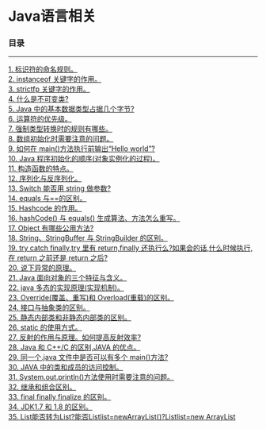 # Java语言相关

### 目录

---
<a href="#1">1. 标识符的命名规则。</a> <br>
<a href="#2">2. instanceof 关键字的作用。</a> <br>
<a href="#3">3. strictfp 关键字的作用。</a> <br>
<a href="#4">4. 什么是不可变类?</a> <br>
<a href="#5">5. Java 中的基本数据类型占据几个字节?</a> <br>
<a href="#6">6. 运算符的优先级。</a> <br>
<a href="#7">7. 强制类型转换时的规则有哪些。</a> <br>
<a href="#8">8. 数组初始化时需要注意的问题。</a> <br>
<a href="#9">9. 如何在 main()方法执行前输出“Hello world”?</a> <br>
<a href="#10">10. Java 程序初始化的顺序(对象实例化的过程)。</a> <br>
<a href="#11">11. 构造函数的特点。</a> <br>
<a href="#12">12. 序列化与反序列化。</a> <br>
<a href="#13">13. Switch 能否用 string 做参数?</a> <br>
<a href="#14">14. equals 与==的区别。</a> <br>
<a href="#15">15. Hashcode 的作用。</a> <br>
<a href="#16">16. hashCode() 与 equals() 生成算法、方法怎么重写。</a> <br>
<a href="#17">17. Object 有哪些公用方法?</a> <br>
<a href="#18">18. String、StringBuffer 与 StringBuilder 的区别。</a> <br>
<a href="#19">19. try catch finally,try 里有 return,finally 还执行么?如果会的话,什么时候执行,在 return 之前还是 return 之后?</a> <br>
<a href="#20">20. 说下异常的原理。</a> <br>
<a href="#21">21. Java 面向对象的三个特征与含义。</a> <br>
<a href="#22">22. java 多态的实现原理(实现机制)。</a> <br>
<a href="#23">23. Override(覆盖、重写)和 Overload(重载)的区别。</a> <br>
<a href="#24">24. 接口与抽象类的区别。</a> <br>
<a href="#25">25. 静态内部类和非静态内部类的区别。</a> <br>
<a href="#26">26. static 的使用方式。</a> <br>
<a href="#27">27. 反射的作用与原理。如何提高反射效率?</a> <br>
<a href="#28">28. Java 和 C++/C 的区别,JAVA 的优点。</a> <br>
<a href="#29">29. 同一个.java 文件中是否可以有多个 main()方法?</a> <br>
<a href="#30">30. JAVA 中的类和成员的访问控制。</a> <br>
<a href="#31">31. System.out.println()方法使用时需要注意的问题。</a> <br>
<a href="#32">32. 继承和组合区别。</a> <br>
<a href="#33">33. final finally finalize 的区别。</a> <br>
<a href="#34">34. JDK1.7 和 1.8 的区别。</a> <br>
<a href="#35">35. List<String>能否转为List<Object>?能否List<Object>list=newArrayList<String>()?List<String>list=new ArrayList<Object>()?原因?</a> <br>
<a href="#36">36. 泛型的好处?</a> <br>

### <a name="1">1. 标识符的命名规则。</a>
&ensp;&ensp;&ensp;&ensp;
    标识符只能由数字、字母(a-z、A-Z)、下划线(_)和$组成,并且第一个字符不能为数字。

### <a name="2">2. instanceof 关键字的作用。</a>
&ensp;&ensp;&ensp;&ensp;
    用法:对象 A instanceof 类 B。 <br>
&ensp;&ensp;&ensp;&ensp;
    instanceof 通过返回一个布尔值来指出,这个对象是否是这个特定类或者是它的子类的一个实例。
注意:如果对象 A 为 null,则返回 false。 <br>

### <a name="3">3. strictfp 关键字的作用。</a>
&ensp;&ensp;&ensp;&ensp;
    strictfp 可以用来修饰一个类、接口或者方法,在所声明的范围内,
所有浮点数的计算都是精确的。当一个类被 strictfp 修饰时, 所有方法默认也被 strictfp
修饰。 <br>

### <a name="4">4. 什么是不可变类?</a>
&ensp;&ensp;&ensp;&ensp;
    不可变类:当创建了一个类的实例后,就不允许修改它的值了。特别注意:
String 和包装类(Integer,Float......)都是不可变类。String 采用了享元设计模式(flyweight)。 <br>

**扩展问题 1**:new String("abc"); 创建了几个对象? <br>
&ensp;&ensp;&ensp;&ensp;
    1 个或者 2 个对象。如果常量池中原来有”abc”, 那么只创建一个对象;
如果常量池中原来没有字符串”abc”, 那么就会创建 2 个对象。 <br>

代码片段1： <br>
String str1 = "ab"; <br>
String str2 = "ab"; <br>
//str1==str2 为true <br>
String str1 = “ab”;在字符串常量池创建一个对象"ab"，后面str2时直接引用该对象，不用再创建，共创建一个对象。

代码片段2： <br>
String str3 = new String("ab"); <br>
String str4 = new String("ab"); <br>
//str3==str4  为false <br>
先在字符串常量池创建一个对象"ab",然后在堆空间创建两个对象，使str3和str4分别指向它们，共创建3个对象

代码片段3： <br>
String str5 = "ab"+"cd"; <br>
在字符串常量区创建3个对象，分别是"ab" ，“cd”，“abcd”，但是一般编译器会优化成String str5 = "abcd";

[创建字符串详细原理](https://blog.csdn.net/stanxl/article/details/42360689)

**扩展问题 2**: <br>


    String s = "abc";
    String ss = "ab" + "c";
    System.out.println(s == ss);
输出为:true <br>
解析: "ab" + "c"在编译时就被转换为”abc”。 <br>

**扩展问题 3**: <br>
    
    
    String s = "abc";
    char[] ch={'a','b','c'};
    System.out.println(s.equals(ch));
输出为:false <br>
解析:S 和 ch 分别为字符串类型和数组类型,所以输出为 false。 <br>

    public static void changeStringBuffer(StringBuffer ss1,
        StringBuffer ss2) {
            ss1.append(" world");
            ss2 = ss1;
        }
        ublic static void main(String[] args) {
        Integer a = 1;//包装类是不可变类
        Integer b = a;
        b++;
        System.out.println(a);
        System.out.println(b);
        StringBuffer s1 = new StringBuffer("Hello");
        StringBuffer s2 = new StringBuffer("Hello");
        changeStringBuffer(s1, s2);
        System.out.println(s1);
        System.out.println(s2);
    }
输出结果: <br>
1 <br>
2 <br>
Hello world <br>
Hello <br>

[引用传递与指传递](https://www.jianshu.com/p/36620c91b276)

### <a name="5">5. Java 中的基本数据类型占据几个字节?</a>
在 java 中, <br>
&ensp;&ensp;&ensp;&ensp;
    **占 1 个字节**:byte,boolean <br>
&ensp;&ensp;&ensp;&ensp;
    **占 2 个字节**:char,short <br>
&ensp;&ensp;&ensp;&ensp;
    **占 4 个字节**:int,float <br>
&ensp;&ensp;&ensp;&ensp;
    **占 8 个字节**:long,double <br>
&ensp;&ensp;&ensp;&ensp;
    他们对应的封装类型是:**Integer** ,Double ,Long ,Float,
Short,Byte,**Character**,Boolean。 <br>

基本数据类型和对应的包装类的区别: <br>
&ensp;&ensp;&ensp;&ensp;
    **初始值的不同**。当基本数据类型变量和包装类的对象作为**类的实例变量**时,
默认初始值是不同的。包装类的对象默认初始值是 null,基本数据类型变量
的默认初始值根据变量类型不同而不同,如 Int 的默认初始值是 0。如下。
另外,**包装类是不可变类**。 <br>

    public class Test {
        Integer i;
        int j;
        public static void main(String[] args) {
            System.out.println(new Test().i);
            System.out.println(new Test().j);
        }
    }
结果输出为: <br>
null <br>
0 <br>

其他需要注意的问题: <br>
1. 默认声明的小数是 double 类型的,比如 1.2 默认就是 double 类型的, 因此, 
在对 float 类型的变量进行赋值的时候需要进行类型转换。如 float i=1.2f; <br>
2. null **不是一个合法的 object 实例,所以并没有为其分配内存**。null 仅仅用于表明该引用目前没有指向任何对象。 <br>

3. Integer 的缓存策略。 <br>
&ensp;&ensp;&ensp;&ensp;
    在类加载时就将-128 到 127 的 Integer 对象创建了,并保存在 cache 数
组中(**Integer cache[]**), 一旦程序调用 **Integer.valueOf( i )** 方法,
如果 i 的值是在 **-128** 到 **127** 之间就直接在 cache 缓存数组中**去取 Integer 对象,
不在的话,就创建新的包装类对象**。 <br>
Short(-128 — 127 缓存) <br>
Long(-128 — 127 缓存) <br>
Float(没有缓存) <br>
Doulbe(没有缓存) <br>


    public static Integer valueOf(int i) {
        if(i >= -128 && i <= IntegerCache.high)
            return IntegerCache.cache[i + 128];
        else
            return new Integer(i);
    }
    
**例子:** <br>
&ensp;&ensp;&ensp;&ensp;
    装箱是将一个原始数据类型赋值给相应封装类的变量,
而拆箱则是将一个封装类的变量赋值给相应原始数据类型的变量。 <br>

    //装箱。装箱就是 jdk 自己帮你完成了调用 Integer.valueOf(100)。
    Integer integer1 = 3;
    Integer integer2 = 3;
    System.out.println(integer1 == integer2);
    Integer integer3 = 300;
    Integer integer4 = 300;
    System.out.println(integer3 == integer4);
    Integer a3 = new Integer(100);
    Integer a4 = new Integer(100);
    System.out.println(a3 == a4);
    int a = 1000, b = 1000;
    System.out.println(a == b);
    Integer c = 1000, d = 1000;
    System.out.println(c == d);
    Integer e = 100, f = 100;
    System.out.println(e == f);
输出: <br>
true <br>
false <br>
false <br>
true <br>
false <br>
true <br>

    int i = 128;
    Integer i2 = 128;
    Integer i3 = new Integer(128);
    // 当 Integer 和 int 类型数值进行比较的时候, Integer 会自动拆箱
    为 int 再比较,所以为 true
    System.out.println(i == i2);
    System.out.println(i == i3);
    System.out.println("**************");
    Integer i5 = 127;// java 在编译的时候,被翻译成-> Integer i5
    = Integer.valueOf(127);
    Integer i6 = 127;
    System.out.println(i5 == i6);// true
    Integer ii5 = new Integer(127);
    System.out.println(i5 == ii5); // false
    
4.包装类作为参数传递时,仍是按值传递。 <br>

    public static void fun(Integer i){
    i=i+2;
    }
    public static void main(String[] args) {
    Integer p=new Integer(5);
    fun(p);
    System.out.println(p);
    }
输出的结果仍然是 5。 <br>

### <a name="6">6. 运算符的优先级。</a>

**(++,--)> (\*,/,%) > (+,-) > (<<,>>) > (&) > ( | ) >&& > ||**

**例子:**

    public static void main(String[] args) {
        byte a = 5;
        int b = 5;
        int c = a >> 2 + b >> 2;
        System.out.println(c);
    }
输出是 0.

    public static void main(String[] args) {
        int a = 10, b = 4, c = 5, d = 9;
        System.out.println(++a * b + c * --d);
    }
输出是 84.

### <a name="7">7. 强制类型转换时的规则有哪些。</a>
&ensp;&ensp;&ensp;&ensp;
    1.当对小于 int 的数据类型(byte,char,short)进行运算时,首先会把这些类型的**变量值**强制转为 int 类型,
对 int 类型的值进行运算,最后得到的值也是 int 类型的。因此,如果把 2 个 short 类型的值相加,
最后得到的结果是 int 类型, 如果需要得到 short 类型的结果,就必须显示地运算结果转为 short 类型。 <br>
**例子:**  <br>
short s1=1; <br>
s1=s1+1; <br>
编译出错。正确的写法是 short s1 = 1; s1 = (short) (s1 + 1); <br>
**例子:**  <br>
short s1 = 1; <br>
s1 += 1; <br>
编译通过。 <br>
&ensp;&ensp;&ensp;&ensp;
    2.基本数据类型和 boolean 类型是不能相互转换的。 <br>
&ensp;&ensp;&ensp;&ensp;
    3.char 类型的数据转为高级类型时,会转换为对应的 ASCII 码。

**例题 1:**

    int i=1;
    if(i)System.out.println(i);
编译出错。基本数据类型和 boolean 类型是不能相互转换的。

**例题 2:**

    short i = 128;
    System.out.println((byte) i);
&ensp;&ensp;&ensp;&ensp;
    i 对应的二进制为 00000000 10000000,由于 byte 只占一个字节,在强制
转换的时候,从前面开始截掉,因此截掉后的值为二进制的 10000000,也就是
十进制的-128。 <br>

扩展: 数据类型自动转换 <br>
&ensp;&ensp;&ensp;&ensp;
    自动转换按从低到高的顺序转换。不同类型数据间的优先关系如下: <br>
&ensp;&ensp;&ensp;&ensp;
    低 ---------------------------------------------> 高 <br>
&ensp;&ensp;&ensp;&ensp;
    byte,short,char-> int -> long -> float -> double <br>
    
### <a name="8">8. 数组初始化时需要注意的问题。</a>
&ensp;&ensp;&ensp;&ensp;
    1. 数组被创建后会根据数组存放的数据类型默认初始化为对应的初始值, <br>
例如,int 类型会初始化为 0,对象类型会初始化为 null。 <br>
&ensp;&ensp;&ensp;&ensp;
    2. 2 维数组中, 每行元素个数可以不同。 <br>
    
### <a name="9">9. 如何在 main()方法执行前输出“Hello world”?</a>
&ensp;&ensp;&ensp;&ensp;
    用静态代码块。静态代码块在类加载的初始化阶段就会被调用。
    
### <a name="10">10. Java 程序初始化的顺序(对象实例化的过程)。</a>
&ensp;&ensp;&ensp;&ensp;
    1.父类的静态变量、父类的静态代码块 (谁在前,谁先初始化) <br>
&ensp;&ensp;&ensp;&ensp;
    2.子类的静态变量、子类的静态代码块(谁在前,谁先初始化) <br>
&ensp;&ensp;&ensp;&ensp;
    3.父类的非静态变量、父类的非静态代码块(谁在前,谁先初始化)、父类的构造函数 <br>
&ensp;&ensp;&ensp;&ensp;
    4.子类的非静态变量、子类的非静态代码块(谁在前,谁先初始化)、子类的构造函数 <br>
![04_10](/data/images/Java应届生面试突击/Java基础/04_10.png) <br>
    
### <a name="11">11. 构造函数的特点。</a>
&ensp;&ensp;&ensp;&ensp;
    1.构造函数必须和类名一样(**但和类名一样的不一定是构造方法,普通方
法也可以和类名同名**),并且不能有返回值,返回值也不能为 void。 <br>
&ensp;&ensp;&ensp;&ensp;
    2.构造函数总是伴随着 new 操作一起调用,并且不能由程序的编写者调用,
**只能由系统调用**。 <br>
&ensp;&ensp;&ensp;&ensp;
    3.**构造函数不能被继承**。 <br>
&ensp;&ensp;&ensp;&ensp;
    4.子类可以通过 super()来显示调用父类的构造函数。 <br>

    public class Test {
        public Test() {
            System.out.println("constructor...");
        }
        public void Test() {
            System.out.println("call test14....");
        }
        public static void main(String[] args) {
            new Test().Test();
        }
    }
输出结果为: <br>
constructor... <br>
call test14.... <br>
解析:**和类同名的方法,除了构造方法以外,也可以是普通方法。构造方法不
带返回值,而普通方法是必须有返回值的,这就是区别他们的方法。** <br>

### <a name="12">12. 序列化与反序列化。</a>
1. 定义 <br>
&ensp;&ensp;&ensp;&ensp;
    把 **Java 对象**转换为**字节序列**的过程称为对象的序列化。
把**字节序列**恢复为 **Java 对象**的过程称为对象的反序列化。 <br>
2. 实现方式 <br>
&ensp;&ensp;&ensp;&ensp;
    所有实现序列化的类都必须实现 Serializable 接口,它是一种标记接口, 里面没有任
何方法。当序列化的时候,需要用到 **ObjectOutputStream** 里面的 **writeObject()**; 
当反序列化的时候, 需要用到 **ObjectInputStream** 里面的 **readObject()**方法。 <br>
3. 特点 <br>
&ensp;&ensp;&ensp;&ensp;
    3.1 序列化时, **只对对象的状态进行保存**, 而不管对象的方法。 <br>
&ensp;&ensp;&ensp;&ensp;
    3.2 当一个**父类实现序列化**时, 子类自动实现序列化, 不需要显示实现 Serializable 接口。 <br>
&ensp;&ensp;&ensp;&ensp;
    3.3 当一个对象的实例变量引用了其他对象时, 序列化该对象时, 也把引用对象进行序列化。 <br>
&ensp;&ensp;&ensp;&ensp;
    3.4 对象中**被 static 或者 transient 修饰的变量**, 在序列化时其变量值是不被保存的。 <br>
4. 好处 <br>
&ensp;&ensp;&ensp;&ensp;
    一是, 实现了**数据的持久化**,通过序列化可以把数据永久地保存到硬盘上(通常存放在文件里); <br>
&ensp;&ensp;&ensp;&ensp;
    二是, 利用序列化实现**远程通信**,即在网络上传送对象的字节序列。 <br>
下面说下版本号。 <br>
&ensp;&ensp;&ensp;&ensp;
    我们在写程序的时候,最好在被序列化的类中显示声明 serialVersionUID. <br>
这么做的好处: <br>
&ensp;&ensp;&ensp;&ensp;
    1. 提高程序的运行效率。如果在类中没有显示声明 serialVersionUID,
那么在序列化的时候会通过计算得到该值。如果显示声明该值的话, 会省去计算的过程。 <br>
&ensp;&ensp;&ensp;&ensp;
    2. 如果你的类没有提供 serialVersionUID , 那么编译器会自动生成, 而这个
serialVersionUID 就是对象的 hashcode 值。那么如果加入新的成员变量, 重新生成的
serialVersionUID 将和之前的不同, 那么在进行反序列化的时候就会产生
java.io.InvalidClassException 的异常。 <br>

&ensp;&ensp;&ensp;&ensp;
    **扩展:ArrayList 和 LinkedList 能否序列化?** <br>
&ensp;&ensp;&ensp;&ensp;
    都可以序列化。 ArrayList 里面的数组 elementData 是声明为 transient 的,表示 ArrayList
在序列化的时候, 默认不会序列化这些数组元素。因为 ArrayList 实际上是动态数组,每次在放满以后会扩容,
如果数组扩容后, 实际上只放了一个元素,那就会序列化很多 null 元素, 浪费空间, 
所以 ArrayList **把元素数组设置为 transient, 仅仅序列化已经保存的数据**。 <br>
&ensp;&ensp;&ensp;&ensp;
    对象实现 java.io.Serializable 接口以后, 序列化的动作不仅取决于对象本身, 还取决
于执行序列化的对象。 <br>
&ensp;&ensp;&ensp;&ensp;
    以 ObjectOutputStream 为例, 如果 ArrayList 或自定义对象实现了 writeObject(),
readObject(), 那么在序列化和反序列化的时候, 就按照自己定义的方法来执行动作, 所以
**ArrayList 就自定义了 writeObject 和 readObject 方法**, 然后在 writeObject 方法内完成
数组元素的自定义序列化动作, 在 readObject 方法内完成数组元素的自定义反序列化动作。 <br>

### <a name="13">13. Switch 能否用 string 做参数?</a>
&ensp;&ensp;&ensp;&ensp;
    在 Java 7 之前,switch 只能支持 byte、short、char、int 或者其对应的包装类以及 Enum 类型。
在 Java 7 中, String 支持被加上了。 <br>
&ensp;&ensp;&ensp;&ensp;
    在使用 switch 时, 需要注意另外一个问题, 如果和匹配的 case 情况中省略了 break,
那么匹配的 case 值后的所有情况都会执行, 而不管 case 是否匹配, 一直遇到 break 结束。 <br>

    int x = 2;
    switch (x) {
        case 2:
            System.out.println(x);
        case 3:
            System.out.println(x);
        case 4:
            System.out.println(x);
            break;
        default:
            System.out.println("dddddd");
    }
输出结果为: <br>
2 <br>
2 <br>
2 <br>

### <a name="14">14. equals 与==的区别。</a>
&ensp;&ensp;&ensp;&ensp;
    “==”可用于比较基本数据类型(比较的是他们的值是否相等),
也可以用于比较对象在内存中的存放地址是否相等。 <br>
&ensp;&ensp;&ensp;&ensp;
    JAVA 当中所有的类都是继承于 Object 这个基类的, 在 Object 中的基类中定义了一个 equals 的方法,
**这个方法的初始行为是比较对象的内存地址, 但在一些类库当中这个方法被覆盖掉了, 如 String,包装类**在这些类
当中 equals 有其自身的实现, 而不再是比较类在堆内存中的存放地址了(**对于 String 的 equals()方法比较二个对象的内容是否相等**)。 <br>
&ensp;&ensp;&ensp;&ensp;
    因此, 对于复合数据类型之间进行 equals 比较, **在没有覆写 equals
方法的情况下, 他们之间的比较还是基于他们在内存中的存放位置的地址值的**,
因为 Object 的 equals 方法也是用双等号(==)进行比较的,
所以比较后的结果跟双等号(==)的结果相同。 <br>

    public class Example4
    {
        public static void main(String[] args)
        {
            Example4 e = new Example4();
            Example4 e4 = new Example4();
            System.out.println(“用 equals(Object) 比较结果”);
            System.out.println(e.equals(e4));
            //结果为 false
            System.out.println(“用 == 比较结果”);
            System.out.println(e == e4);
            //结果为 false
        }
    }
**扩展**: 当调用 **intern 方法**时, 如果池已经包含一个等于此 String 对象
的字符串(该对象由 equals(Object) 方法确定), 则返回池中的字符串。否则,
将此 String 对象添加到池中, 并且返回此 String 对象的引用。 <br>

### <a name="15">15. Hashcode 的作用。</a>
&ensp;&ensp;&ensp;&ensp;
    hashCode()方法是从 Object 类继承过来的, Object 类中的 hashCode()
方法返回的是对象在内存中的地址转换成的 int 值, 如果对象没有重写
hashCode()方法, 任何对象的 hashCode()方法的返回值都是不相等的。 <br>
&ensp;&ensp;&ensp;&ensp;
    重写方法: Java 中的 hashCode 方法就是根据一定的规则将与对象相
关的信息(比如对象的存储地址,对象的字段等)映射成一个数值, 这个数
值称作为散列值。 <br>
&ensp;&ensp;&ensp;&ensp;
    主要作用是用于查找的, 为了配合基于散列的集合一起正常运行, 这样
的散列集合包括 HashSet、 HashMap 以及 HashTable, hashCode 是用来
在散列存储结构中确定对象的存储地址的。 <br>
&ensp;&ensp;&ensp;&ensp;
    考虑一种情况, 当向集合中插入对象时, 如何判别在集合中是否已经存
在该对象了? (注意: 集合中不允许重复的元素存在)。 <br>
&ensp;&ensp;&ensp;&ensp;
    当集合要添加新的对象时, 先调用这个对象的 hashCode 方法, 得到对
应的 hashcode 值; 如果在该位置有值, 就调用它的 equals 方法与新元素
进行比较, 相同的话就不存了, 不相同就散列其它的地址。 <br>

&ensp;&ensp;&ensp;&ensp;
    扩展:为什么在重写 equals 方法的同时,必须重写 hashCode 方法? <br>
&ensp;&ensp;&ensp;&ensp;
    回答:比如在使用 set 集合时,往其中放入内容相同的对象,如果没有
重写 hashCode()方法,那么 set 中将会放入内容相同的对象(因为 2 个对
象的地址不同),这和 set 集合的性质不同。因此需要在重写 equals 方法
的同时,必须重写 hashCode 方法。 <br>

    public class HashTest {
        private int i;
        public int getI() {
            return i;
        }
        public void setI(int i) {
            this.i = i;
        }
        
        public boolean equals(Object object) {
            if (object == null) {
                return false;
            }
            if (object == this) {
                return true;
            }
            if (!(object instanceof HashTest)) {
                return false;
            } 
            HashTest other = (HashTest) object;
            if (other.getI() == this.getI()) {
                return true;
            }
            return false;
        }
        
        public int hashCode() {
            return i % 10;
        }
        
        public static void main(String[] args) {
            HashTest a = new HashTest();
            HashTest b = new HashTest();
            a.setI(1);
            b.setI(1);
            Set<HashTest> set = new HashSet<HashTest>();
            set.add(a);
            set.add(b);
            System.out.println(a.hashCode() == b.hashCode());
            System.out.println(a.equals(b));
            System.out.println(set);
        }
    }
此时得到的结果就会如下: <br>
true <br>
true <br>
[com.ubs.sae.test.HashTest@1] <br>

* Java 对于 equals()方法和 hashCode()方法是这样规定的:
    1. 如果 2 个对象的 equals()方法返回 true, 则 hashCode()返回的值也相同。 
    2. 如果 2 个对象的 equals()方法返回 false, 则 hashCode()返回的值可能相同, 也可能不相同。
    3. 如果 2 个对象的 hashCode()方法返回值相同, 则 equals()返回的值可能为 true,也可能为 false。
    4. 如果 2 个对象的 hashCode()方法返回值不同, 则 equals()返回的值为 false。

### <a name="16">16. hashCode() 与 equals() 生成算法、方法怎么重写。</a>
&ensp;&ensp;&ensp;&ensp;
    1. 尽量保证使用对象的同一个属性来生成 hashCode()和 equals()两个
方法。 <br>
&ensp;&ensp;&ensp;&ensp;
    2. 在重写 equals 方法的同时,必须重写 hashCode 方法(二者必须同时
重写)。 <br>

    //age 是 int 类型的,id 是 Integer 类型的
    public boolean equals(Object obj) {
        if (this == obj)
        return true;
        if (obj == null)
        return false;
        if (getClass() != obj.getClass())
        return false;
        Employee other = (Employee) obj;
        if (age != other.age)
        return false;
        if (id == null) {
            if (other.id != null)
            return false;
        } else if (!id.equals(other.id))
        return false;
        return true;
    }
    
    public int hashCode() {
        final int prime = 31;
        int result = 1;
        result = prime * result + age;
        result = prime * result + ((id == null) ? 0 : id.hashCode());
        return result;
    }
    
### <a name="17">17. Object 有哪些公用方法?</a>
1. clone() :创建并返回此对象的一个副本。 <br>
2. equals(Object obj):指示其他某个对象是否与此对象的地址“相等”。 <br>
&ensp;&ensp;
    hashCode():返回该对象的哈希码值。 <br>
3. wait() : <br>
&ensp;&ensp;
    notify() :唤醒在此对象监视器上等待的单个线程。 <br>
&ensp;&ensp;
    notifyAll():唤醒在此对象监视器上等待的所有线程。 <br>
4. toString():返回该对象的字符串表示。 <br>
5. finalize():当垃圾回收器确定不存在对该对象的更多引用时,由对象的垃圾回收器调用此方法。 <br>
6. getClass():返回此 Object 的运行时类。 <br>

### <a name="18">18. String、StringBuffer 与 StringBuilder 的区别。</a>
1. 可变与不可变 <br>
&ensp;&ensp;&ensp;&ensp;
    string 对象是不可变的;StringBuilder 与 StringBuffer 对象是可变的。
因此在每次对 String 类型进行改变的时候,都会生成一个新的 String 对象,然后
将指针指向新的 String 对象,所以经常改变内容的字符串最好不要用 String ,因为每次
生成对象都会对系统性能产生影响,特别当内存中无引用对象多了以后, JVM 的 GC 就
会开始工作,性能就会降低。 <br>
&ensp;&ensp;&ensp;&ensp;
    修改 String 对象的原理:首先创建一个 StringBuffer 对象, 然后调用 append()方
法,最后调用 toString()方法。 <br>


    String s=”Hello”;
    S+=”World”;
    等价于: 
    StringBuffer
    sb=new StringBuffer(s); 
    sb.append(“World”); 
    sb.toString(); 
&ensp;&ensp;&ensp;&ensp;
    使用 StringBuffer 类时,每次都会对 StringBuffer 对象本身进行操作, 而不是生
成新的对象并改变对象引用。所以多数情况下推荐使用 StringBuffer , 特别是字符串对
象经常改变的情况下。 <br>

2.是否多线程安全 <br>
&ensp;&ensp;&ensp;&ensp;
    String 和 StringBuffer 是线程安全的。 StringBuilder 并没有对方法进行加同步锁,
所以是非线程安全的。 <br>

3.初始化方式的不同 <br>
&ensp;&ensp;&ensp;&ensp;
    StringBuffer 和 StringBuilder 只能用构造函数的形式来初始化。String 除了用构
造函数进行初始化外,还可以直接赋值。 <br>

### <a name="19">19. try catch finally, try 里有 return,finally 还执行么?如果会的话, 什么时候执行, 在 return 之前还是 return 之后?</a>
1.finally 块里的代码在 return 之前执行。 <br>
2.如果 finally 块中有 return 语句的话, 它将覆盖掉函数中其他 return 语句。 <br>

1.如果 finally 块中,改变了 try 块中返回变量的值, 该变量为基本数据类
型的话,则 finally 块中改变变量值的语句将不起作用; 如果该变量为引用
变量的话, 则起作用。 <br>
2.Finally 块中的代码不一定执行。 <br>
比如,try 块执行之前,出现了异常,则程序终止。 <br>
比如,在 try 块中执行了 System.exit(0)。 <br>

### <a name="20">20. 说下异常的原理。</a>
异常是指程序运行时所发生的错误。 <br>
Throwable 是所有异常的父类, 它有 2 个子类: Error 和 Exception。 <br>

1. Error 表示程序在运行期间发生了非常严重的错误,并且该错误是不可恢
复的。Error 不需要捕捉。如 OutOfMemoryError。 <br>

2. Exception 是可恢复的异常。它包含 2 种类型:检查异常和运行时异常。 <br>
&ensp;&ensp;&ensp;&ensp;
    2.1 检查异常(Checked Exception) <br>
比如 IOException、SQLException 和 FileNotFoundException 都是检查
异常。它发生在编译阶段,编译器会强制程序去捕获此类异常,需要在编码时
用 try-catch 捕捉。 <br>
&ensp;&ensp;&ensp;&ensp;
    2.2 运行时异常(RuntimeException) <br>
它发生在运行阶段,编译器不会检查运行时异常。比如空指针异常,算
数运算异常,数组越界异常等。如果代码会产生 RuntimeException 异常,则需
要通过修改代码进行避免。例如,若会发生除数为零的情况,则需要通过代码
避免该情况的发生! <br>
&ensp;&ensp;&ensp;&ensp;
    在处理异常的时候,需要注意:捕获异常的时候,先捕获子类异常,再捕
获父类异常。 <br>

### <a name="21">21. Java 面向对象的三个特征与含义。</a>
&ensp;&ensp;&ensp;&ensp;
    封装: 属性的封装和方法的封装。把属性定义为私有的, get(), set()方法。
好处是信息隐藏和模块化,提高安全性。封装的主要作用在于对外隐藏内
部实现细节, 增强程序的安全性。 <br>

&ensp;&ensp;&ensp;&ensp;
    继承:子类可以继承父类的成员变量和成员方法。继承可以提高代码的复
用性。 <br>

继承的特性: <br>
1. 单一继承。
2. 子类只能继承父类的非私有成员变量和方法。
3. 成员变量的隐藏和方法的覆盖。

&ensp;&ensp;&ensp;&ensp;
    多态: 当同一个操作作用在不同对象时, 会产生不同的结果。实现原理见
下面。 <br>

### <a name="22">22. java 多态的实现原理(实现机制)。</a>
&ensp;&ensp;&ensp;&ensp;
    有 2 种方式来实现多态,一种是编译时多态,另外一种是运行时多态;
编译时多态是通过方法的重载来实现的, 运行时多态是通过方法的重写来实现的。 <br>
&ensp;&ensp;&ensp;&ensp;
    方法的重载, 指的是同一个类中有多个同名的方法, 但这些方法有着不同
的参数。在编译时就可以确定到底调用哪个方法。 <br>
&ensp;&ensp;&ensp;&ensp;
    方法的重写, 子类重写父类中的方法。父类的引用变量不仅可以指向父类
的实例对象, 还可以指向子类的实例对象。当父类的引用指向子类的对象时,
只有在运行时才能确定调用哪个方法。 <br>
&ensp;&ensp;&ensp;&ensp;
    特别注意: 只有类中的方法才有多态的概念, 类中成员变量没有多态的概念。 <br>
&ensp;&ensp;&ensp;&ensp;
    其余部分见“重载和覆盖的区别”。 <br>

### <a name="23">23. Override(覆盖、重写)和 Overload(重载)的区别。</a>
&ensp;&ensp;&ensp;&ensp;
    重载和覆盖是 java 多态性的不同表现方式。 <br>
&ensp;&ensp;&ensp;&ensp;
    重载是在一个类中多态性的一种表现, 是指在一个类中定义了多个同名的方法,
但是他们有不同的参数个数或有不同的参数类型。 <br>

在使用重载时要注意以下几点: <br>
&ensp;&ensp;&ensp;&ensp;
    1.重载只能通过不同的方法参数来区分。例如不同的参数类型, 不同的参数个数, 不同的参数顺序。 <br>
&ensp;&ensp;&ensp;&ensp;
    2.不能通过访问权限、返回类型、抛出的异常进行重载。覆盖是指子类函数覆盖父类中的函数。 <br>

在覆盖时要注意以下几点(重点!!): <br>
&ensp;&ensp;&ensp;&ensp;
    1.覆盖的方法的函数名和参数必须要和被覆盖的方法的函数名和参数完全匹配, 才能达到覆盖的效果; <br>
&ensp;&ensp;&ensp;&ensp;
    2.覆盖的方法的返回值必须和被覆盖的方法的返回值类型一致; <br>
&ensp;&ensp;&ensp;&ensp;
    3.覆盖的方法所抛出的异常必须和被覆盖方法的所抛出的异常一致, 或者是其子类; <br>
&ensp;&ensp;&ensp;&ensp;
    4.被覆盖的方法不能为 private, 否则在其子类中只是新定义了一个方法,
并没有对其进行覆盖。 <br>
&ensp;&ensp;&ensp;&ensp;
    5.子类函数的访问修饰权限要大于等于父类的 (public>protected>default>private) 。(重要!!!) <br>
特别注意: Java 中, 子类无法覆盖父类的 static 方法或 private 方法。 <br>

    class Parent {
        public static void p() {
            System.out.println("parent....");
        }
    }
    
    public class Test19 extends Parent {
        public static void p() {
            System.out.println("child...");
        }
        
        public static void main(String[] args) {
            Parent parent = new Test19();
            parent.p();
        }
    }
输出: <br>
parent.... <br>
原因:Java 中,子类无法覆盖父类的 static 方法。 <br>

### <a name="24">24. 接口与抽象类的区别。</a>
1. 语法层面上的区别 <br>
    1) 抽象类可以提供成员方法的实现细节(注:可以只包含非抽象方法),
而接口中只能存在 public abstract 方法, 方法默认是 public abstract 的,但是,java8 中接口可以有 default 方法; <br>
    2) 抽象类中的成员变量可以是各种类型的,而接口中的成员变量只能是public static final 类型的; <br>
    3) 抽象类可以有静态代码块和静态方法和构造方法;接口中不能含有静态代码块以及静态方法以及构造方法。但是,java8 中接口可以有静态方法; <br>
    4) 一个类只能继承一个抽象类,而一个类却可以实现多个接口。 <br>
    
2. 设计层面上的区别 <br>
    1) 抽象层次不同。抽象类是对类的整体抽象, 包括属性和行为的抽象。而接口只是对行为的抽象。 <br>
    2) 跨域不同。抽象类所体现的是一种继承关系, 父类和派生类之间必须存在"is-a" 关系,
即父类和派生类在概念本质上应该是相同的。对于接口则不然, 并不要求接口的实现者和接口定义在概念本质上是一致的, 
仅仅是实现了接口定义的契约而已, 其设计理念是“has-a”的关系(有没有、具备不具备的关系),
实现它的子类可以不存在任何关系, 共同之处。例如猫、狗可以抽象成一个动物类抽象类,具备叫的方法。
鸟、飞机可以实现飞Fly 接口, 具备飞的行为,这里我们总不能将鸟、飞机共用一个父类吧! <br>
    3) 设计层次不同。对于抽象类而言, 它是自下而上来设计的, 我们要先知道子类才能抽象出父类,
而接口则不同, 它根本就不需要知道子类的存在, 只需要定义一个规则即可, 至于什么子类、
什么时候怎么实现它一概不知。比如我们只有一个猫类在这里, 如果你这时就抽象成一个动物类,
是不是设计有点儿过度? 我们起码要有两个动物类, 猫、狗在这里, 我们再抽象他们的共同点形成动物抽象类吧!
所以说抽象类往往都是通过重构而来的! 但是接口就不同, 比如说飞, 我们根本就不知道会有什么东西来实现这个飞接口,
怎么实现也不得而知, 我们要做的就是事前定义好飞的行为接口。所以说抽象类是自底向上抽象而来的, 接口是自顶向下设计出来的。 <br>

### <a name="25">25. 静态内部类和非静态内部类的区别。</a>
    /* 下面程序演示如何在 java 中创建静态内部类和非静态内部类 */
    class OuterClass {
        private static String msg = "GeeksForGeeks";
        // 静态内部类
        public static class NestedStaticClass {
        // 静态内部类只能访问外部类的静态成员和静态方法
            public void printMessage() {
                // 试着将 msg 改成非静态的,这将导致编译错误
                System.out.println("Message from nested static class:
                " + msg);
            }
        }
        // 非静态内部类
        public class InnerClass {
            // 不管是静态方法还是非静态方法都可以在非静态内部类中访问
            public void display() {
                System.out.println("Message from non-static nested
                class: " + msg);
            }
        }
    }
    
    public class Main {
        // 怎么创建静态内部类和非静态内部类的实例
        public static void main(String args[]) {
            
            // 创建静态内部类的实例(注意前面还是要加外部类的名字的!!!)
            OuterClass.NestedStaticClass printer = new
            OuterClass.NestedStaticClass();
            
            // 调用静态内部类的非静态方法
            printer.printMessage();
            
            // 为了创建非静态内部类,我们需要外部类的实例
            OuterClass outer = new OuterClass();
            OuterClass.InnerClass inner = outer.new InnerClass();
            
            // 调用非静态内部类的非静态方法
            inner.display();
            
            // 我们也可以结合以上步骤,一步创建的内部类实例
            OuterClass.InnerClass innerObject = new OuterClass().new InnerClass();         
            
            // 同样我们现在可以调用内部类方法
            innerObject.display();
        }
    }

静态内部类和非静态内部类主要的不同: <br>
&ensp;&ensp;&ensp;&ensp;
    (1) 静态内部类不依赖于外部类实例而被实例化,而非静态内部类需要在外部类实例化后才可以被实例化。 <br>
&ensp;&ensp;&ensp;&ensp;
    (2) 静态内部类不需要持有外部类的引用。但非静态内部类需要持有对外部类的引用。 <br>
&ensp;&ensp;&ensp;&ensp;
    (3) 静态内部类不能访问外部类的非静态成员和非静态方法。它只能访问外部类的静态成员和静态方法。
非静态内部类能够访问外部类的静态和非静态成员和方法。 <br>

扩展:内部类都有哪些? <br>
    有四种:静态内部类,非静态内部类,局部内部类,匿名内部类。 <br>
1.静态内部类和 2.非静态内部类的讲解见上面的部分。 <br>
3.局部内部类:在外部类的方法中定义的类。其作用的范围是所在的方法内。
它不能被 public,private,protected 来修饰。它只能访问方法中定义为 final 类型的局部变量。 <br>

    class outerClass{
        public void f(){
            class innerClass{//局部内部类
            }
        }
    }
4.匿名内部类 <br>

    interface Person {
        public abstract void eat();
    }
    public class Test4 {
        public static void main(String[] args) {
            Person p = new Person() {
                public void eat() {
                    System.out.println("eat something");
                }
            };
            p.eat();
        }
    }
是一种没有类名的内部类。 <br>

需要注意的是: <br>
&ensp;&ensp;&ensp;&ensp;
    4.1 匿名内部类一定是在 new 的后面,这个匿名内部类必须继承一个父类或者实现一个接口。 <br>
&ensp;&ensp;&ensp;&ensp;
    4.2 匿名内部类不能有构造函数。 <br>
&ensp;&ensp;&ensp;&ensp;
    4.3 只能创建匿名内部类的一个实例。 <br>
&ensp;&ensp;&ensp;&ensp;
    4.4 在 Java 8 之前,如果匿名内部类需要访问外部类的局部变量,则必须
使用 final 来修饰外部类的局部变量。在现在的 Java 8 已经去取消了这个限制。 <br>

### <a name="26">26. static 的使用方式。</a>
&ensp;&ensp;&ensp;&ensp;
    static 有 4 种使用方式:修饰类(静态内部类), 修饰成员变量(静态变量),
修饰成员方法(静态成员方法),静态代码块。 <br>
&ensp;&ensp;&ensp;&ensp;
    1.修饰类(静态内部类)。 <br>
参考上面的介绍。
&ensp;&ensp;&ensp;&ensp;
    2.修饰成员变量(静态变量)。 <br>
    静态变量属于类,只要静态变量所在的类被加载,这个静态变量就会被分配空间,
在内存中只有一份,所有对象共享这个静态变量。使用有二种方式,一个是类名.静态变量, 
还有一种是对象.静态变量。**特别注意: 不能在方法体中定义静态变量(无论该方法是静态的或是非静态的)。
VS **实例变量属于类,只有对象创建后, 实例变量才会分配空间。。 <br>
&ensp;&ensp;&ensp;&ensp;
    3.修饰成员方法(静态成员方法)
    静态成员方法属于类, 不需要创建对象就可以使用。而非静态方法属于对象,
只有在对象创建出来以后才可以被使用。静态方法里面只能访问所属类的静态成员变量和静态成员方法。 <br>
&ensp;&ensp;&ensp;&ensp;
    4.静态代码块。 <br>
    静态代码块经常被用来初始化静态变量, 在类加载的初始化阶段会执行为静态变量赋值的语句和静态代码块的内容, 静态代码块只会被执行一次。

### <a name="27">27. 反射的作用与原理。如何提高反射效率?</a>
&ensp;&ensp;&ensp;&ensp;
    1.定义: 反射机制是在运行时,对于任意一个类, 都能够知道这个类的所有属性和方法;
对于任意一个对象, 都能够调用它的任意一个方法。在 java 中,只要给定类的名字, 那么就可以通过反射机制来获得类的所有信息。 <br>
&ensp;&ensp;&ensp;&ensp;
    2.反射机制主要提供了以下功能:在运行时判定任意一个对象所属的类;
在运行时创建对象; 在运行时判定任意一个类所具有的成员变量和方法; 
在运行时调用任意一个对象的方法;生 成动态代理。 <br>
&ensp;&ensp;&ensp;&ensp;
    3.哪里用到反射机制? <br>
jdbc 中有一行代码: <br>
Class.forName('com.mysql.jdbc.Driver.class'); //加载 MySql 的驱动类。 这就
是反射, 现在很多框架都用到反射机制, hibernate, struts 都是用反射机制实现的。 <br>
&ensp;&ensp;&ensp;&ensp;
    4.反射的实现方式 <br>
在 Java 中实现反射最重要的一步, 也是第一步就是获取 Class 对象, 
得到Class 对象后可以通过该对象调用相应的方法来获取该类中的属性、方法以及调用该类中的方法。 <br>
&ensp;&ensp;&ensp;&ensp;
    有 4 种方法可以得到 Class 对象: <br>
&ensp;&ensp;&ensp;&ensp;
    1.Class.forName(“类的路径”); <br>
&ensp;&ensp;&ensp;&ensp;
    2.类名.class。 <br>
&ensp;&ensp;&ensp;&ensp;
    3.对象名.getClass()。 <br>
&ensp;&ensp;&ensp;&ensp;
    4.如果是基本类型的包装类,则可以通过调用包装类的 Type 属性来获得该包装类的 Class 对象。 <br>
&ensp;&ensp;&ensp;&ensp;
    例如: Class<?> clazz = Integer.TYPE; <br>

5.实现 Java 反射的类 <br>
1)Class: 它表示正在运行的 Java 应用程序中的类和接口。 <br>
2)Field: 提供有关类或接口的属性信息, 以及对它的动态访问权限。 <br>
3)Constructor: 提供关于类的单个构造方法的信息以及对它的访问权限 <br>
4)Method: 提供关于类或接口中某个方法信息。 <br>
注意: Class 类是 Java 反射中最重要的一个功能类, 所有获取对象的信息(包括:
方法/属性/构造方法/访问权限)都需要它来实现。 <br>

6.反射机制的优缺点? <br>

优点: <br>
(1)能够运行时动态获取类的实例,大大提高程序的灵活性。 <br>
(2)与 Java 动态编译相结合,可以实现无比强大的功能。 <br>

缺点: <br>
(1)使用反射的性能较低。 java 反射是要解析字节码,将内存中的对象进行解析。 <br>
&ensp;&ensp;&ensp;&ensp;
    解决方案: <br>
&ensp;&ensp;&ensp;&ensp;
    1.由于 JDK 的安全检查耗时较多,所以通过 setAccessible(true)的方式关闭安全检查
来(取消对访问控制修饰符的检查)提升反射速度。 <br>
&ensp;&ensp;&ensp;&ensp;
    2.需要多次动态创建一个类的实例的时候,有缓存的写法会比没有缓存要快很多: <br>
&ensp;&ensp;&ensp;&ensp;
    3.ReflectASM 工具类 ,通过字节码生成的方式加快反射速度。 <br>
(2)使用反射相对来说不安全,破坏了类的封装性,可以通过反射获取这个
类的私有方法和属性。 <br>

### <a name="28">28. Java 和 C++/C 的区别,JAVA 的优点。</a>
&ensp;&ensp;&ensp;&ensp;
    1.运行过程的不同。JAVA 源程序经过编译器编译成字节码文件, 然后由 JVM解释执行。而 C++/C 经过编译、
链接后生成可执行的二进制代码。因此 C/C++的执行速度比 JAVA 快。 <br>
&ensp;&ensp;&ensp;&ensp;
    2.跨平台性。JAVA 可以跨平台,而 C++/C 不可以跨平台。 <br>
&ensp;&ensp;&ensp;&ensp;
    3.JAVA 没有指针,C++/C 有指针。 <br>
&ensp;&ensp;&ensp;&ensp;
    4. JAVA 不支持多重继承,但是可以同时实现多个接口来达到类似的目的。
C++支持多重继承。 <br>
&ensp;&ensp;&ensp;&ensp;
    5.JAVA 不需要对内存进行管理,有垃圾回收机制。C/C++需要对内存进行显
示的管理。 <br>
&ensp;&ensp;&ensp;&ensp;
    6.JAVA 不支持运算符重载。C/C++支持运算符重载。 <br>
&ensp;&ensp;&ensp;&ensp;
    7.JAVA 中每个数据类型在不同的平台上所占字节数固定的,而 C/C++则不
然。 <br>

JAVA 的优点: <br>
&ensp;&ensp;&ensp;&ensp;
    1.跨平台。JAVA 语言可以“一次编译,到处运行”。跨平台的含义: 无论是在 windows 平台还是在 Linux 平台对 Java 程序进行编译, 
编译后的程序都可以在其他平台上运行。编译器会把 JAVA 代码编译成字节码文件, 然后在 JVM 上解释执行,由于字节码与平台无关,因此,JAVA 可以很好地跨平台执行。 <br>
&ensp;&ensp;&ensp;&ensp;
    2.垃圾回收机制。 <br>
&ensp;&ensp;&ensp;&ensp;
    3.去掉了 C++中难以理解的东西,比如指针和运算符重载。 <br>
&ensp;&ensp;&ensp;&ensp;
    4.具有较好的安全性。比如 JAVA 有数组边界检测,但是 C/C++里面没有。 <br>

### <a name="29">29. 同一个.java 文件中是否可以有多个 main()方法?</a>
&ensp;&ensp;&ensp;&ensp;
    每个类中都可以定义 main()方法,但只有用 public 修饰的类且与文件名相
同的类中的 main()方法才可以作为整个程序的入口方法。 <br>
例子: <br>
创建了一个名为 Test17.java 的文件。 <br>

    class T {
        public static void main(String[] args) {
            System.out.println("T main");
        }
    }
    
    public class Test17 {
        public static void main(String[] args) {
            System.out.println("Test main");
        }
    }
输出: <br>
Test main <br>

### <a name="30">30. JAVA 中的类和成员的访问控制。</a>
&ensp;&ensp;&ensp;&ensp;
    *类的访问控制。*可以用 public 和不含 public 的来修饰。 <br>
&ensp;&ensp;&ensp;&ensp;
    *成员的访问控制。* <br>
&ensp;&ensp;&ensp;&ensp;
    如果一个类是用 public 来修饰的,它的成员用第一列的访问修饰符时,在
不同范围的类和对象是否有权访问它们。 <br>
![04_30](/data/images/Java应届生面试突击/Java基础/04_30.png) <br>

### <a name="31">31. System.out.println()方法使用时需要注意的问题。</a>
    
    public class Test18 {
        public static void main(String[] args) {
            System.out.println(1 + 2 + "");
            System.out.println("" + 1 + 2);
        }
    }
输出: <br>
3 <br>
12 <br>

### <a name="32">32. 继承和组合区别。</a>
组合和继承是代码复用的 2 种方式。 <br>
&ensp;&ensp;&ensp;&ensp;
    1.组合是在新类里面创建原有类的对象,重复利用已有类的功能。 <br>
&ensp;&ensp;&ensp;&ensp;
    2.组合关系*在运行期决定*,而继承关系*在编译期*就已经决定了。 <br>
&ensp;&ensp;&ensp;&ensp;
    3.*使用继承关系*时,可以实现类型的回溯,即用父类变量引用子类对象,
这样便可以*实现多态*, 而组合没有这个特性。 <br>
&ensp;&ensp;&ensp;&ensp;
    4.从逻辑上看, 组合最主要地体现的是一种整体和部分的思想, 例如在电脑类是由内存类, CPU 类,
硬盘类等等组成的,而继承则体现的是一种可以回溯的父子关系, 子类也是父类的一个对象。 <br>

### <a name="33">33. final finally finalize 的区别。</a>
final 可以用来修饰类,变量和方法。 <br>
&ensp;&ensp;&ensp;&ensp;
    1.当一个类被 final 修饰的时候, 表示该类不能被继承。类中方法默认被final 修饰。 <br>
&ensp;&ensp;&ensp;&ensp;
    2.当 final 修饰基本数据类型的变量时,表示该值在被初始化后不能更改;
当 final 修饰引用类型的变量时,表示该引用在初始化之后不能再指向其他的对象。 <br>
注意:final 修饰的变量必须被初始化。可以在定义的时候初始化, 也可以在构造函数中进行初始化。 <br>
&ensp;&ensp;&ensp;&ensp;
    3.当 final 修饰方法时, 表示这个方法不能被子类重写。 <br>
使用 final 方法的原因有 2 个: <br>
第一、把方法锁定,防止任何继承类修改它的实现。 <br>
第二、高效。当要使用一个被声明为 final 的方法时,直接将方法主体插
入到调用处,而不进行方法调用,可以提高程序的执行效率(ps.如果过多的话,
这样会造成代码膨胀)。 <br>
扩展:String 类为什么要设计成 final 类型的? <br>
java 中不仅 String 是 final 的。 Long, Double, Integer 之类的全都是
final 的。 <br>
&ensp;&ensp;&ensp;&ensp;
    1. Requirement of String Pool <br>
&ensp;&ensp;&ensp;&ensp;&ensp;&ensp;&ensp;&ensp;
        If a string is not immutable, changing the string with one reference will
    lead to the wrong value for the other references. <br>
&ensp;&ensp;&ensp;&ensp;
    2. Caching Hashcode <br>
&ensp;&ensp;&ensp;&ensp;&ensp;&ensp;&ensp;&ensp;
        因为字符串是不可变的,所以在它创建的时候 hashcode 就被缓存了,不需要重新计
    算。 <br>
&ensp;&ensp;&ensp;&ensp;
    3.线程安全 <br>
&ensp;&ensp;&ensp;&ensp;&ensp;&ensp;&ensp;&ensp;
        Because immutable objects can not be changed, they can be shared <br>
&ensp;&ensp;&ensp;&ensp;
    among multiple threads freely. This eliminates the requirements of doing <br>
&ensp;&ensp;&ensp;&ensp;
    synchronization(不用同步了)。. <br>
&ensp;&ensp;&ensp;&ensp;
    4.为了防止扩展类无意间破坏原来方法的实现。 <br>

finally 的用法: <br>
&ensp;&ensp;&ensp;&ensp;
   finally 是异常处理的一部分,只能用在 try-catch 语句中, 表示这段代码一般情况下,
一定会执行。经常用在需要释放资源的情况下。 <br>
finalize 的用法: <br>
&ensp;&ensp;&ensp;&ensp;
   它是 Object 类的一个方法,在垃圾回收器执行时会调用被回收对象的 finalize()方法。

### <a name="34">34. JDK1.7 和 1.8 的区别。</a>
接口的默认方法。<br>
Java 8 允许我们给接口添加一个非抽象的方法实现,只需要使用 default关键字即可,
这个特征又叫做扩展方法,Default 方法带来的好处是, 往接口新增一个 Default 方法,
在接口添加新功能特性, 而不破坏现有的实现架构。 <br>
示例如下:

    interface Formula {
        double calculate(int a);
        default double sqrt(int a) {
            return Math.sqrt(a);
        }
    }
Formula 接口在拥有 calculate 方法之外同时还定义了 sqrt 方法,
实现了 Formula 接口的子类只需要实现一个 calculate 方法, 默认方法 sqrt 将在子类上可以直接使用。
    
    Formula formula = new Formula() {
        public double calculate(int a) {
            return sqrt(a * 100);
        }
    };
    formula.calculate(100);// 100.0
    formula.sqrt(16);// 4.0

### <a name="35">35. List\<String> 能否转为List\<Object>? 能否List\<Object>list = newArrayList\<String>()? List\<String>list = new ArrayList\<Object>()? 原因? </a>
&ensp;&ensp;&ensp;&ensp;    
    都不可以, 会出现编译错误。List<Object>可以存储任何类型的对象, 包括 String, Integer 等, 而 ArrayList<String>只能用来存储字符串。

### <a name="36">36. 泛型的好处?</a>
&ensp;&ensp;&ensp;&ensp;
    在编译的时候检查类型安全, 确保只能把正确类型的对象放入集合中; 消除强制类型转换。


---
### 搬运工信息
Author:Jason Lou <br>
Email:vip.iotworld@gmail.com <br>
Blog:https://blog.csdn.net/qq_21508727 <br>
Github:https://github.com/JGPY/JavaGuideBooster <br>
---